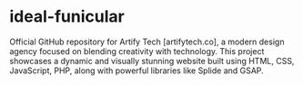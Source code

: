 # ideal-funicular
Official GitHub repository for Artify Tech [artifytech.co], a modern design agency focused on blending creativity with technology. This project showcases a dynamic and visually stunning website built using HTML, CSS, JavaScript, PHP, along with powerful libraries like Splide and GSAP.
